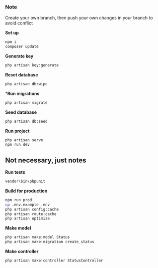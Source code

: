 ### Note
Create your own branch, then push your own changes in your branch to avoid conflict


**Set up**
```sh
npm i
composer update
```

**Generate key**
```sh
php artisan key:generate
```

**Reset database**
```sh
php artisan db:wipe
```

***Run migrations**
```sh
php artisan migrate
```

**Seed database**
```sh
php artisan db:seed
```

**Run project**
```sh
php artisan serve
npm run dev
```


## Not necessary, just notes

**Run tests**
```sh
vendor\bin\phpunit
```

**Build for production**
```sh
npm run prod
cp .env.example .env
php artisan config:cache
php artisan route:cache
php artisan optimize
```

**Make model**
```sh
php artisan make:model Status
php artisan make:migration create_status
```

**Make controller**
```sh
php artisan make:controller StatusController
